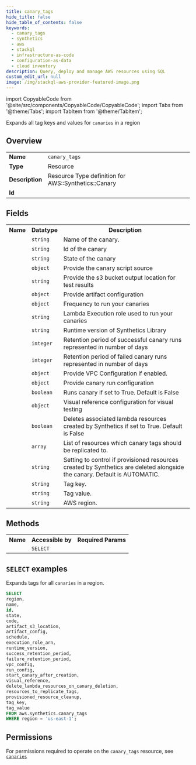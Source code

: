 ```yaml
---
title: canary_tags
hide_title: false
hide_table_of_contents: false
keywords:
  - canary_tags
  - synthetics
  - aws
  - stackql
  - infrastructure-as-code
  - configuration-as-data
  - cloud inventory
description: Query, deploy and manage AWS resources using SQL
custom_edit_url: null
image: /img/stackql-aws-provider-featured-image.png
---
```


import CopyableCode from '@site/src/components/CopyableCode/CopyableCode';
import Tabs from '@theme/Tabs';
import TabItem from '@theme/TabItem';

Expands all tag keys and values for <code>canaries</code> in a region

## Overview
<table>
<tbody>
<tr><td><b>Name</b></td><td><code>canary_tags</code></td></tr>
<tr><td><b>Type</b></td><td>Resource</td></tr>
<tr><td><b>Description</b></td><td>Resource Type definition for AWS::Synthetics::Canary</td></tr>
<tr><td><b>Id</b></td><td><CopyableCode code="aws.synthetics.canary_tags" /></td></tr>
</tbody>
</table>

## Fields
<table>
<tbody>
<tr><th>Name</th><th>Datatype</th><th>Description</th></tr><tr><td><CopyableCode code="name" /></td><td><code>string</code></td><td>Name of the canary.</td></tr>
<tr><td><CopyableCode code="id" /></td><td><code>string</code></td><td>Id of the canary</td></tr>
<tr><td><CopyableCode code="state" /></td><td><code>string</code></td><td>State of the canary</td></tr>
<tr><td><CopyableCode code="code" /></td><td><code>object</code></td><td>Provide the canary script source</td></tr>
<tr><td><CopyableCode code="artifact_s3_location" /></td><td><code>string</code></td><td>Provide the s3 bucket output location for test results</td></tr>
<tr><td><CopyableCode code="artifact_config" /></td><td><code>object</code></td><td>Provide artifact configuration</td></tr>
<tr><td><CopyableCode code="schedule" /></td><td><code>object</code></td><td>Frequency to run your canaries</td></tr>
<tr><td><CopyableCode code="execution_role_arn" /></td><td><code>string</code></td><td>Lambda Execution role used to run your canaries</td></tr>
<tr><td><CopyableCode code="runtime_version" /></td><td><code>string</code></td><td>Runtime version of Synthetics Library</td></tr>
<tr><td><CopyableCode code="success_retention_period" /></td><td><code>integer</code></td><td>Retention period of successful canary runs represented in number of days</td></tr>
<tr><td><CopyableCode code="failure_retention_period" /></td><td><code>integer</code></td><td>Retention period of failed canary runs represented in number of days</td></tr>
<tr><td><CopyableCode code="vpc_config" /></td><td><code>object</code></td><td>Provide VPC Configuration if enabled.</td></tr>
<tr><td><CopyableCode code="run_config" /></td><td><code>object</code></td><td>Provide canary run configuration</td></tr>
<tr><td><CopyableCode code="start_canary_after_creation" /></td><td><code>boolean</code></td><td>Runs canary if set to True. Default is False</td></tr>
<tr><td><CopyableCode code="visual_reference" /></td><td><code>object</code></td><td>Visual reference configuration for visual testing</td></tr>
<tr><td><CopyableCode code="delete_lambda_resources_on_canary_deletion" /></td><td><code>boolean</code></td><td>Deletes associated lambda resources created by Synthetics if set to True. Default is False</td></tr>
<tr><td><CopyableCode code="resources_to_replicate_tags" /></td><td><code>array</code></td><td>List of resources which canary tags should be replicated to.</td></tr>
<tr><td><CopyableCode code="provisioned_resource_cleanup" /></td><td><code>string</code></td><td>Setting to control if provisioned resources created by Synthetics are deleted alongside the canary. Default is AUTOMATIC.</td></tr>
<tr><td><CopyableCode code="tag_key" /></td><td><code>string</code></td><td>Tag key.</td></tr>
<tr><td><CopyableCode code="tag_value" /></td><td><code>string</code></td><td>Tag value.</td></tr>
<tr><td><CopyableCode code="region" /></td><td><code>string</code></td><td>AWS region.</td></tr>
</tbody>
</table>

## Methods

<table>
<tbody>
  <tr>
    <th>Name</th>
    <th>Accessible by</th>
    <th>Required Params</th>
  </tr>
  <tr>
    <td><CopyableCode code="list_resources" /></td>
    <td><code>SELECT</code></td>
    <td><CopyableCode code="region" /></td>
  </tr>
</tbody>
</table>

## `SELECT` examples
Expands tags for all <code>canaries</code> in a region.
```sql
SELECT
region,
name,
id,
state,
code,
artifact_s3_location,
artifact_config,
schedule,
execution_role_arn,
runtime_version,
success_retention_period,
failure_retention_period,
vpc_config,
run_config,
start_canary_after_creation,
visual_reference,
delete_lambda_resources_on_canary_deletion,
resources_to_replicate_tags,
provisioned_resource_cleanup,
tag_key,
tag_value
FROM aws.synthetics.canary_tags
WHERE region = 'us-east-1';
```


## Permissions

For permissions required to operate on the <code>canary_tags</code> resource, see <a href="/services/synthetics/canaries/#permissions"><code>canaries</code></a>

